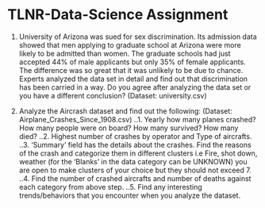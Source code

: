 # TLNR-Data-Science Assignment

1.	University of Arizona was sued for sex discrimination. Its admission data showed that 
men applying to graduate school at Arizona were more likely to be admitted than women.
The graduate schools had just accepted 44% of male applicants but only 35% of female 
applicants. The difference was so great that it was unlikely to be due to chance.
Experts analyzed the data set in detail and find out that discrimination has been carried
in a way. Do you agree after analyzing the data set or you have a different conclusion? 
(Dataset: university.csv)

2.	Analyze the Aircrash dataset and find out the following: 
(Dataset: Airplane_Crashes_Since_1908.csv)
..1. Yearly how many planes crashed? How many people were on board? How many survived? 
How many died?
..2. Highest number of crashes by operator and Type of aircrafts.
..3. ‘Summary’ field has the details about the crashes. Find the reasons of the crash and 
categorize them in different clusters i.e Fire, shot down, weather (for the ‘Blanks’ in 
the data category can be UNKNOWN) you are open to make clusters of your choice but they 
should not exceed 7.
..4. Find the number of crashed aircrafts and number of deaths against each category from 
above step.
..5. Find any interesting trends/behaviors that you encounter when you analyze the dataset.

